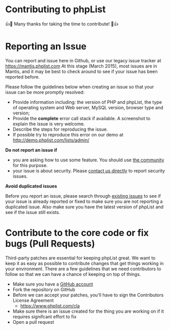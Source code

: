 

# Contributing to phpList

:+1::tada: Many thanks for taking the time to contribute! :tada::+1:


# Reporting an Issue

You can report and issue here in Github, or use our legacy issue tracker at https://mantis.phplist.com
At this stage (March 2015), most issues are in Mantis, and it may be best to check around to see if your issue has been reported before.

Please follow the guidelines below when creating an issue so that your issue can be more promptly resolved:

* Provide information including: the version of PHP and phpList, the type of operating system and Web server, MySQL version, browser type and version;
* Provide the **complete** error call stack if available. A screenshot to explain the issue is very welcome.
* Describe the steps for reproducing the issue. 
* If possible try to reproduce this error on our demo at http://demo.phplist.com/lists/admin/

**Do not report an issue if**

* you are asking how to use some feature. You should use [the community](http://community.phplist.com) for this purpose.
* your issue is about security. Please [contact us directly](mailto:info@phplist.com) to report security issues.

**Avoid duplicated issues**

Before you report an issue, please search through [existing issues](https://mantis.phplist.com) to see if your issue is already reported or fixed to make sure you are not reporting a duplicated issue. 
Also make sure you have the latest version of phpList and see if the issue still exists.


# Contribute to the core code or fix bugs (Pull Requests)

Third-party patches are essential for keeping phpList great. 
We want to keep it as easy as possible to contribute changes that get things working in your environment. 
There are a few guidelines that we need contributors to follow so that we can have a chance of keeping on top of things.

* Make sure you have a [GitHub account](https://github.com/signup/free)
* Fork the repository on GitHub
* Before we can accept your patches, you'll have to sign the Contributors License Agreement 
  * https://www.phplist.com/cla
* Make sure there is an issue created for the thing you are working on if it requires signifcant effort to fix
* Open a pull request 



